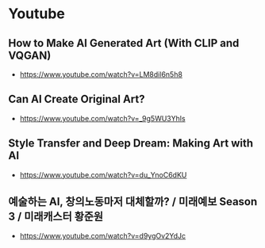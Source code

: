 # Youtube

## How to Make AI Generated Art (With CLIP and VQGAN)
* https://www.youtube.com/watch?v=LM8dil6n5h8

## Can AI Create Original Art?
* https://www.youtube.com/watch?v=_9g5WU3Yhls

## Style Transfer and Deep Dream: Making Art with AI
* https://www.youtube.com/watch?v=du_YnoC6dKU

## 예술하는 AI, 창의노동마저 대체할까? / 미래예보 Season 3 / 미래캐스터 황준원
* https://www.youtube.com/watch?v=d9ygOv2YdJc
